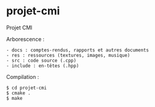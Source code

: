# projet-cmi
Projet CMI

Arborescence :

```
- docs : comptes-rendus, rapports et autres documents
- res : ressources (textures, images, musique)
- src : code source (.cpp)
- include : en-têtes (.hpp)
```

Compilation :

```
$ cd projet-cmi
$ cmake .
$ make
```
